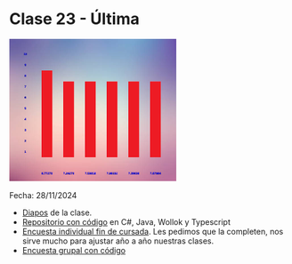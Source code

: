 # Clase 23 - Última

![encuesta](assets/encuesta.png)

Fecha: 28/11/2024

- [Diapos](https://docs.google.com/presentation/d/e/2PACX-1vRB5RWej8ao3Vc74yWIuHupHKXyLfBp9vwOqskirvjR7xZGbbUeVUgSvPn4Zj5gCg4Zl2Y3br1BItg8/pub?start=false&loop=false&delayms=3000) de la clase.
- [Repositorio con código](https://github.com/pdepjm/2024-ultimaClase) en C#, Java, Wollok y Typescript
- [Encuesta individual fin de cursada](https://docs.google.com/forms/d/e/1FAIpQLSe0YKZ9xST_oSsBBCTRLW28-cFCs68UOekkBLkg7VkYhHlHwg/viewform). Les pedimos que la completen, nos sirve mucho para ajustar año a año nuestras clases. 
- [Encuesta grupal con código](https://docs.google.com/document/d/191sPTnrv7XXMaTHA2baxB1k9xDKxrxnEf-i8iSssZw0/edit?tab=t.0)
